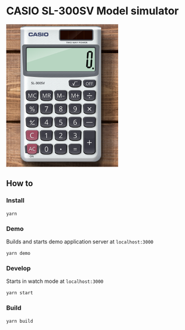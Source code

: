 # CASIO SL-300SV Model simulator

<img src="./src/media/demo.png" data-canonical-src="./src/media/demo.png" width="300" alt="How it looks like" />

## How to

### Install

    yarn

### Demo

Builds and starts demo application server at `localhost:3000`

    yarn demo

### Develop

Starts in watch mode at `localhost:3000`

    yarn start

### Build

    yarn build
